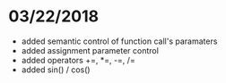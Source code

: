 # 03/22/2018

- added semantic control of function call's paramaters
- added assignment parameter control
- added operators +=, \*=, -=, /=
- added sin() / cos() 

